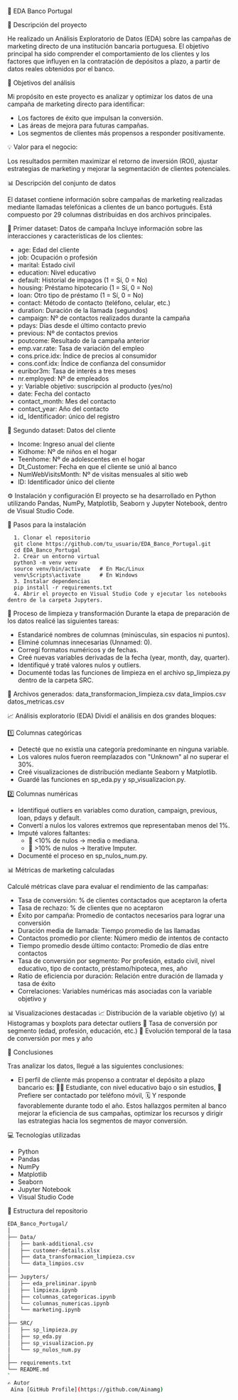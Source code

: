 🏦 EDA Banco Portugal

📘 Descripción del proyecto

He realizado un Análisis Exploratorio de Datos (EDA) sobre las campañas de marketing directo de una institución bancaria portuguesa.
El objetivo principal ha sido comprender el comportamiento de los clientes y los factores que influyen en la contratación de depósitos a plazo, a partir de datos reales obtenidos por el banco.

🎯 Objetivos del análisis

Mi propósito en este proyecto es analizar y optimizar los datos de una campaña de marketing directo para identificar:
- Los factores de éxito que impulsan la conversión.
- Las áreas de mejora para futuras campañas.
- Los segmentos de clientes más propensos a responder positivamente.

💡 Valor para el negocio:

Los resultados permiten maximizar el retorno de inversión (ROI), ajustar estrategias de marketing y mejorar la segmentación de clientes potenciales.

📊 Descripción del conjunto de datos

El dataset contiene información sobre campañas de marketing realizadas mediante llamadas telefónicas a clientes de un banco portugués.
Está compuesto por 29 columnas distribuidas en dos archivos principales.

🧩 Primer dataset: Datos de campaña
Incluye información sobre las interacciones y características de los clientes:

  - age:	Edad del cliente
  - job:	Ocupación o profesión
  - marital:	Estado civil
  - education:	Nivel educativo
  - default:	Historial de impagos (1 = Sí, 0 = No)
  - housing:	Préstamo hipotecario (1 = Sí, 0 = No)
  - loan:	Otro tipo de préstamo (1 = Sí, 0 = No)
  - contact:	Método de contacto (teléfono, celular, etc.)
  - duration:	Duración de la llamada (segundos)
  - campaign:	Nº de contactos realizados durante la campaña
  - pdays:	Días desde el último contacto previo
  - previous:	Nº de contactos previos
  - poutcome:	Resultado de la campaña anterior
  - emp.var.rate:	Tasa de variación del empleo
  - cons.price.idx:	Índice de precios al consumidor
  - cons.conf.idx:	Índice de confianza del consumidor
  - euribor3m:	Tasa de interés a tres meses
  - nr.employed:	Nº de empleados
  - y: Variable objetivo: suscripción al producto (yes/no)
  - date:	Fecha del contacto
  - contact_month:	Mes del contacto
  - contact_year:	Año del contacto
  - id_	Identificador: único del registro

👥 Segundo dataset: Datos del cliente

  - Income:	Ingreso anual del cliente
  - Kidhome:	Nº de niños en el hogar
  - Teenhome:	Nº de adolescentes en el hogar
  - Dt_Customer:	Fecha en que el cliente se unió al banco
  - NumWebVisitsMonth:	Nº de visitas mensuales al sitio web
  - ID:	Identificador único del cliente

⚙️ Instalación y configuración
El proyecto se ha desarrollado en Python utilizando Pandas, NumPy, Matplotlib, Seaborn y Jupyter Notebook, dentro de Visual Studio Code.

  🔧 Pasos para la instalación
  
      1. Clonar el repositorio
      git clone https://github.com/tu_usuario/EDA_Banco_Portugal.git
      cd EDA_Banco_Portugal
      2. Crear un entorno virtual
      python3 -m venv venv
      source venv/bin/activate   # En Mac/Linux
      venv\Scripts\activate      # En Windows
      3. Instalar dependencias
      pip install -r requirements.txt
      4. Abrir el proyecto en Visual Studio Code y ejecutar los notebooks dentro de la carpeta Jupyters.

  🧹 Proceso de limpieza y transformación
  Durante la etapa de preparación de los datos realicé las siguientes tareas:
  - Estandaricé nombres de columnas (minúsculas, sin espacios ni puntos).
  - Eliminé columnas innecesarias (Unnamed: 0).
  - Corregí formatos numéricos y de fechas.
  - Creé nuevas variables derivadas de la fecha (year, month, day, quarter).
  - Identifiqué y traté valores nulos y outliers.
  - Documenté todas las funciones de limpieza en el archivo sp_limpieza.py dentro de la carpeta SRC.
    
  📁 Archivos generados:
  data_transformacion_limpieza.csv
  data_limpios.csv
  datos_metricas.csv
  
  📈 Análisis exploratorio (EDA)
  Dividí el análisis en dos grandes bloques:
  
  1️⃣ Columnas categóricas
  
  - Detecté que no existía una categoría predominante en ninguna variable.
  - Los valores nulos fueron reemplazados con "Unknown" al no superar el 30%.
  - Creé visualizaciones de distribución mediante Seaborn y Matplotlib.
  - Guardé las funciones en sp_eda.py y sp_visualizacion.py.
  
  2️⃣ Columnas numéricas
  
  - Identifiqué outliers en variables como duration, campaign, previous, loan, pdays y default.
  - Convertí a nulos los valores extremos que representaban menos del 1%.
  - Imputé valores faltantes:
    - 🔹 <10% de nulos → media o mediana.
    - 🔹 >10% de nulos → Iterative Imputer.
  - Documenté el proceso en sp_nulos_num.py.
  
  📊 Métricas de marketing calculadas


  Calculé métricas clave para evaluar el rendimiento de las campañas:

  - Tasa de conversión:	% de clientes contactados que aceptaron la oferta
  - Tasa de rechazo:	% de clientes que no aceptaron
  - Éxito por campaña:	Promedio de contactos necesarios para lograr una conversión
  - Duración media de llamada:	Tiempo promedio de las llamadas
  - Contactos promedio por cliente:	Número medio de intentos de contacto
  - Tiempo promedio desde último contacto:	Promedio de días entre contactos
  - Tasa de conversión por segmento:	Por profesión, estado civil, nivel educativo, tipo de contacto, préstamo/hipoteca, mes, año
  - Ratio de eficiencia por duración:	Relación entre duración de llamada y tasa de éxito
  - Correlaciones:	Variables numéricas más asociadas con la variable objetivo y
    
📊 Visualizaciones destacadas
  📈 Distribución de la variable objetivo (y)
  📊 Histogramas y boxplots para detectar outliers
  🎯 Tasa de conversión por segmento (edad, profesión, educación, etc.)
  📆 Evolución temporal de la tasa de conversión por mes y año
  
🧭 Conclusiones

Tras analizar los datos, llegué a las siguientes conclusiones:
- El perfil de cliente más propenso a contratar el depósito a plazo bancario es:
  👩‍🎓 Estudiante, con nivel educativo bajo o sin estudios,
  📱 Prefiere ser contactado por teléfono móvil,
  🗓️ Y responde favorablemente durante todo el año.
Estos hallazgos permiten al banco mejorar la eficiencia de sus campañas, optimizar los recursos y dirigir las estrategias hacia los segmentos de mayor conversión.

💻 Tecnologías utilizadas
  - Python 
  - Pandas
  - NumPy
  - Matplotlib
  - Seaborn
  - Jupyter Notebook
  - Visual Studio Code
  
🧩 Estructura del repositorio
```bash
EDA_Banco_Portugal/
│
├── Data/
│   ├── bank-additional.csv
│   ├── customer-details.xlsx
│   ├── data_transformacion_limpieza.csv
│   └── data_limpios.csv
│
├── Jupyters/
│   ├── eda_preliminar.ipynb
│   ├── limpieza.ipynb
│   ├── columnas_categoricas.ipynb
│   └── columnas_numericas.ipynb
│   └── marketing.ipynb
│
├── SRC/
│   ├── sp_limpieza.py
│   ├── sp_eda.py
│   ├── sp_visualizacion.py
│   └── sp_nulos_num.py
│
├── requirements.txt
└── README.md
`
✍️ Autor
 Aïna [GitHub Profile](https://github.com/Ainamg)





